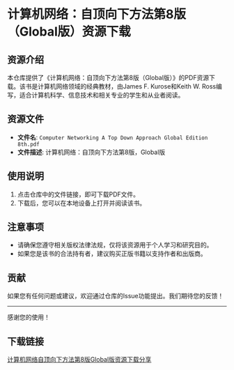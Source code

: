 # 计算机网络：自顶向下方法第8版（Global版）资源下载

## 资源介绍

本仓库提供了《计算机网络：自顶向下方法第8版（Global版）》的PDF资源下载。该书是计算机网络领域的经典教材，由James F. Kurose和Keith W. Ross编写，适合计算机科学、信息技术和相关专业的学生和从业者阅读。

## 资源文件

- **文件名**: `Computer Networking A Top Down Approach Global Edition 8th.pdf`
- **文件描述**: 计算机网络：自顶向下方法第8版，Global版

## 使用说明

1. 点击仓库中的文件链接，即可下载PDF文件。
2. 下载后，您可以在本地设备上打开并阅读该书。

## 注意事项

- 请确保您遵守相关版权法律法规，仅将该资源用于个人学习和研究目的。
- 如果您是该书的合法持有者，建议购买正版书籍以支持作者和出版商。

## 贡献

如果您有任何问题或建议，欢迎通过仓库的Issue功能提出。我们期待您的反馈！

---

感谢您的使用！

## 下载链接

[计算机网络自顶向下方法第8版Global版资源下载分享](https://pan.quark.cn/s/02419f42404d)